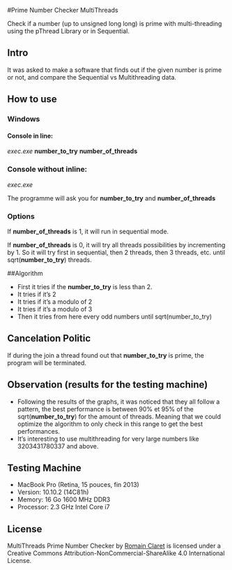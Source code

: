 #Prime Number Checker MultiThreads

Check if a number (up to unsigned long long) is prime with multi-threading using the pThread Library or in Sequential.

## Intro
It was asked to make a software that finds out if the given number is prime or not, and compare the Sequential vs Multithreading data.

## How to use
### Windows
#### Console in line: 
*exec.exe* **number_to_try** **number_of_threads**

### Console without inline:
*exec.exe*

The programme will ask you for **number_to_try** and **number_of_threads**

### Options

If **number_of_threads** is 1, it will run in sequential mode.

If **number_of_threads** is 0, it will try all threads possibilities by incrementing by 1. So it will try first in sequential, then 2 threads, then 3 threads, etc. until sqrt(**number_to_try**) threads.

##Algorithm

- First it tries if the **number_to_try** is less than 2.
- It tries if it’s 2
- It tries if it’s a modulo of 2
- It tries if it’s a modulo of 3
- Then it tries from here every odd numbers until sqrt(number_to_try)

## Cancelation Politic

If during the join a thread found out that **number_to_try** is prime, the program will be terminated. 

## Observation (results for the testing machine)

- Following the results of the graphs, it was noticed that they all follow a pattern, the best performance is between 90% et 95% of the sqrt(**number_to_try**) for the amount of threads. Meaning that we could optimize the algorithm to only check in this range to get the best performances.
- It’s interesting to use multithreading for very large numbers like 3203431780337 and above.

## Testing Machine
- MacBook Pro (Retina, 15 pouces, fin 2013)
- Version: 10.10.2 (14C81h)
- Memory: 16 Go 1600 MHz DDR3
- Processor: 2.3 GHz Intel Core i7

## License

MultiThreads Prime Number Checker by [Romain Claret](http://www.romainclaret.com) is licensed under a Creative Commons Attribution-NonCommercial-ShareAlike 4.0 International License.
